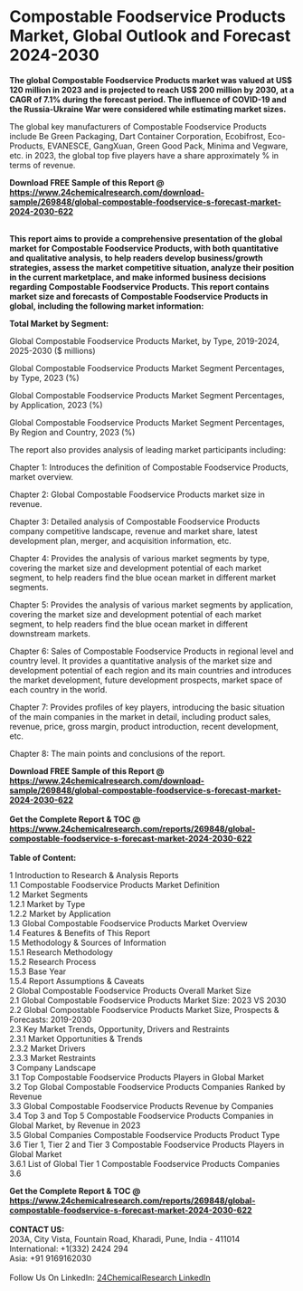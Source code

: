 <h1>Compostable Foodservice Products Market, Global Outlook and Forecast 2024-2030</h1><p><strong>The global Compostable Foodservice Products market was valued at US$ 120 million in 2023 and is projected to reach US$ 200 million by 2030, at a CAGR of 7.1% during the forecast period. The influence of COVID-19 and the Russia-Ukraine War were considered while estimating market sizes.</strong></p><p>
</p><p>The global key manufacturers of Compostable Foodservice Products include Be Green Packaging, Dart Container Corporation, Ecobifrost, Eco-Products, EVANESCE, GangXuan, Green Good Pack, Minima and Vegware, etc. in 2023, the global top five players have a share approximately % in terms of revenue.</p><div><b>Download FREE Sample of this Report @ 
            <a href="https://www.24chemicalresearch.com/download-sample/269848/global-compostable-foodservice-s-forecast-market-2024-2030-622">
            https://www.24chemicalresearch.com/download-sample/269848/global-compostable-foodservice-s-forecast-market-2024-2030-622</a></b></div><br><p>
<strong>This report aims to provide a comprehensive presentation of the global market for Compostable Foodservice Products, with both quantitative and qualitative analysis, to help readers develop business/growth strategies, assess the market competitive situation, analyze their position in the current marketplace, and make informed business decisions regarding Compostable Foodservice Products. This report contains market size and forecasts of Compostable Foodservice Products in global, including the following market information:</strong></p><p>
</p><p>
<strong>Total Market by Segment:</strong></p><p>
Global Compostable Foodservice Products Market, by Type, 2019-2024, 2025-2030 ($ millions)</p><p>
Global Compostable Foodservice Products Market Segment Percentages, by Type, 2023 (%)</p><p>
</p><p>
Global Compostable Foodservice Products Market Segment Percentages, by Application, 2023 (%)</p><p>
</p><p>
Global Compostable Foodservice Products Market Segment Percentages, By Region and Country, 2023 (%)</p><p>
</p><p>
The report also provides analysis of leading market participants including:</p><p>
</p><p>
</p><p>
Chapter 1: Introduces the definition of Compostable Foodservice Products, market overview.</p><p>
Chapter 2: Global Compostable Foodservice Products market size in revenue.</p><p>
Chapter 3: Detailed analysis of Compostable Foodservice Products company competitive landscape, revenue and market share, latest development plan, merger, and acquisition information, etc.</p><p>
Chapter 4: Provides the analysis of various market segments by type, covering the market size and development potential of each market segment, to help readers find the blue ocean market in different market segments.</p><p>
Chapter 5: Provides the analysis of various market segments by application, covering the market size and development potential of each market segment, to help readers find the blue ocean market in different downstream markets.</p><p>
Chapter 6: Sales of Compostable Foodservice Products in regional level and country level. It provides a quantitative analysis of the market size and development potential of each region and its main countries and introduces the market development, future development prospects, market space of each country in the world.</p><p>
Chapter 7: Provides profiles of key players, introducing the basic situation of the main companies in the market in detail, including product sales, revenue, price, gross margin, product introduction, recent development, etc.</p><p>
Chapter 8: The main points and conclusions of the report.</p><div><b>Download FREE Sample of this Report @ 
            <a href="https://www.24chemicalresearch.com/download-sample/269848/global-compostable-foodservice-s-forecast-market-2024-2030-622">
            https://www.24chemicalresearch.com/download-sample/269848/global-compostable-foodservice-s-forecast-market-2024-2030-622</a></b></div><br><div><b>Get the Complete Report & TOC @ 
            <a href="https://www.24chemicalresearch.com/reports/269848/global-compostable-foodservice-s-forecast-market-2024-2030-622">
            https://www.24chemicalresearch.com/reports/269848/global-compostable-foodservice-s-forecast-market-2024-2030-622</a></b></div><br>
            <b>Table of Content:</b><p>1 Introduction to Research & Analysis Reports<br />
    1.1 Compostable Foodservice Products Market Definition<br />
    1.2 Market Segments<br />
        1.2.1 Market by Type<br />
        1.2.2 Market by Application<br />
    1.3 Global Compostable Foodservice Products Market Overview<br />
    1.4 Features & Benefits of This Report<br />
    1.5 Methodology & Sources of Information<br />
        1.5.1 Research Methodology<br />
        1.5.2 Research Process<br />
        1.5.3 Base Year<br />
        1.5.4 Report Assumptions & Caveats<br />
2 Global Compostable Foodservice Products Overall Market Size<br />
    2.1 Global Compostable Foodservice Products Market Size: 2023 VS 2030<br />
    2.2 Global Compostable Foodservice Products Market Size, Prospects & Forecasts: 2019-2030<br />
    2.3 Key Market Trends, Opportunity, Drivers and Restraints<br />
        2.3.1 Market Opportunities & Trends<br />
        2.3.2 Market Drivers<br />
        2.3.3 Market Restraints<br />
3 Company Landscape<br />
    3.1 Top Compostable Foodservice Products Players in Global Market<br />
    3.2 Top Global Compostable Foodservice Products Companies Ranked by Revenue<br />
    3.3 Global Compostable Foodservice Products Revenue by Companies<br />
    3.4 Top 3 and Top 5 Compostable Foodservice Products Companies in Global Market, by Revenue in 2023<br />
    3.5 Global Companies Compostable Foodservice Products Product Type<br />
    3.6 Tier 1, Tier 2 and Tier 3 Compostable Foodservice Products Players in Global Market<br />
        3.6.1 List of Global Tier 1 Compostable Foodservice Products Companies<br />
        3.6</p><div><b>Get the Complete Report & TOC @ 
            <a href="https://www.24chemicalresearch.com/reports/269848/global-compostable-foodservice-s-forecast-market-2024-2030-622">
            https://www.24chemicalresearch.com/reports/269848/global-compostable-foodservice-s-forecast-market-2024-2030-622</a></b></div><br><b>CONTACT US:</b><br>
            203A, City Vista, Fountain Road, Kharadi, Pune, India - 411014<br>
            International: +1(332) 2424 294<br>
            Asia: +91 9169162030 <br><br>
            Follow Us On LinkedIn: <a href="https://www.linkedin.com/company/24chemicalresearch/">24ChemicalResearch LinkedIn</a>